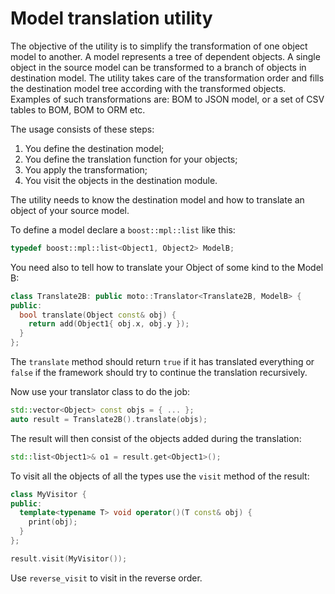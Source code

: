 # Model translation utility

The objective of the utility is to simplify the transformation of one object model to another.
A model represents a tree of dependent objects. A single object in the source model can be transformed to a branch of objects in destination model.
The utility takes care of the transformation order and fills the destination model tree according with the transformed objects.
Examples of such transformations are: BOM to JSON model, or a set of CSV tables to BOM, BOM to ORM etc.

The usage consists of these steps:

1. You define the destination model;
1. You define the translation function for your objects;
1. You apply the transformation;
1. You visit the objects in the destination module.

The utility needs to know the destination model and how to translate an object of your source model.

To define a model declare a `boost::mpl::list` like this:

```c++
typedef boost::mpl::list<Object1, Object2> ModelB;
```

You need also to tell how to translate your Object of some kind to the Model B:

```c++
class Translate2B: public moto::Translator<Translate2B, ModelB> {
public:
  bool translate(Object const& obj) {
    return add(Object1{ obj.x, obj.y });
  }
};
```

The `translate` method should return `true` if it has translated everything or `false`
if the framework should try to continue the translation recursively.

Now use your translator class to do the job:

```c++
std::vector<Object> const objs = { ... };
auto result = Translate2B().translate(objs);
```

The result will then consist of the objects added during the translation:

```c++
std::list<Object1>& o1 = result.get<Object1>();
```

To visit all the objects of all the types use the `visit` method of the result:

```c++
class MyVisitor {
public:
  template<typename T> void operator()(T const& obj) {
    print(obj);
  }
};

result.visit(MyVisitor());
```

Use `reverse_visit` to visit in the reverse order.

